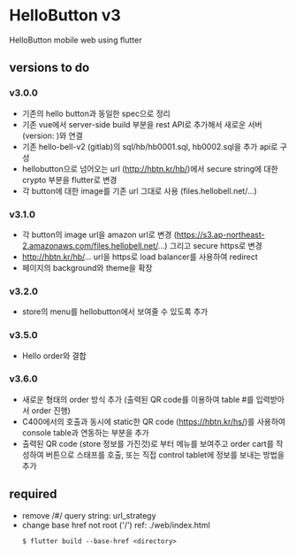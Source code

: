 # HelloButton v3

HelloButton mobile web using flutter


## versions to do

### v3.0.0
- 기존의 hello button과 동일한 spec으로 정리
- 기존 vue에서 server-side build 부분을 rest API로 추가해서 새로운 서버 (version: )와 연결
- 기존 hello-bell-v2 (gitlab)의 sql/hb/hb0001.sql, hb0002.sql을 추가 api로 구성
- hellobutton으로 넘어오는 url (http://hbtn.kr/hb/<secure string>)에서 secure string에 대한 crypto 부분을 flutter로 변경
- 각 button에 대한 image를 기존 url 그대로 사용 (files.hellobell.net/...)

### v3.1.0
- 각 button의 image url을 amazon url로 변경 (https://s3.ap-northeast-2.amazonaws.com/files.hellobell.net/...) 그리고 secure https로 변경
- http://hbtn.kr/hb/... url을 https로 load balancer를 사용하여 redirect
- 페이지의 background와 theme을 확장

### v3.2.0
- store의 menu를 hellobutton에서 보여줄 수 있도록 추가

### v3.5.0
- Hello order와 결합

### v3.6.0
- 새로운 형태의 order 방식 추가 (출력된 QR code를 이용하여 table #를 입력받아서 order 진행)
- C400에서의 호출과 동시에 static한 QR code (https://hbtn.kr/hs/<store key>)를 사용하여 console table과 연동하는 부분을 추가
- 출력된 QR code (store 정보를 가진것)로 부터 메뉴를 보여주고 order cart를 작성하여 버튼으로 스태프를 호출, 또는 직접 control tablet에 정보를 보내는 방법을 추가

## required

- remove /#/ query string: url_strategy
- change base href not root ('/') ref: ./web/index.html
  ```
  $ flutter build --base-href <directory>
  ```